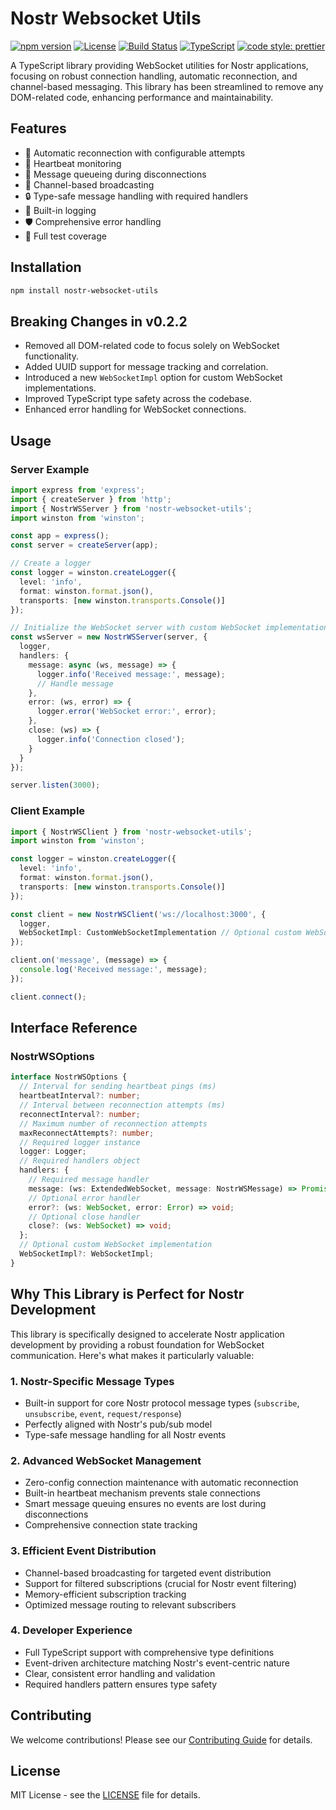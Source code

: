 # Nostr Websocket Utils

[![npm version](https://img.shields.io/npm/v/nostr-websocket-utils.svg)](https://www.npmjs.com/package/nostr-websocket-utils)
[![License](https://img.shields.io/npm/l/nostr-websocket-utils.svg)](https://github.com/HumanjavaEnterprises/nostr-websocket-utils/blob/main/LICENSE)
[![Build Status](https://github.com/HumanjavaEnterprises/nostr-websocket-utils/workflows/CI/badge.svg)](https://github.com/HumanjavaEnterprises/nostr-websocket-utils/actions)
[![TypeScript](https://img.shields.io/badge/TypeScript-Ready-blue.svg)](https://www.typescriptlang.org)
[![code style: prettier](https://img.shields.io/badge/code_style-prettier-ff69b4.svg)](https://github.com/prettier/prettier)

A TypeScript library providing WebSocket utilities for Nostr applications, focusing on robust connection handling, automatic reconnection, and channel-based messaging. This library has been streamlined to remove any DOM-related code, enhancing performance and maintainability.

## Features

- 🔄 Automatic reconnection with configurable attempts
- 💓 Heartbeat monitoring
- 📨 Message queueing during disconnections
- 📢 Channel-based broadcasting
- 🔒 Type-safe message handling with required handlers
- 📝 Built-in logging
- 🛡️ Comprehensive error handling
- 🧪 Full test coverage

## Installation

```bash
npm install nostr-websocket-utils
```

## Breaking Changes in v0.2.2

- Removed all DOM-related code to focus solely on WebSocket functionality.
- Added UUID support for message tracking and correlation.
- Introduced a new `WebSocketImpl` option for custom WebSocket implementations.
- Improved TypeScript type safety across the codebase.
- Enhanced error handling for WebSocket connections.

## Usage

### Server Example

```typescript
import express from 'express';
import { createServer } from 'http';
import { NostrWSServer } from 'nostr-websocket-utils';
import winston from 'winston';

const app = express();
const server = createServer(app);

// Create a logger
const logger = winston.createLogger({
  level: 'info',
  format: winston.format.json(),
  transports: [new winston.transports.Console()]
});

// Initialize the WebSocket server with custom WebSocket implementation
const wsServer = new NostrWSServer(server, {
  logger,
  handlers: {
    message: async (ws, message) => {
      logger.info('Received message:', message);
      // Handle message
    },
    error: (ws, error) => {
      logger.error('WebSocket error:', error);
    },
    close: (ws) => {
      logger.info('Connection closed');
    }
  }
});

server.listen(3000);
```

### Client Example

```typescript
import { NostrWSClient } from 'nostr-websocket-utils';
import winston from 'winston';

const logger = winston.createLogger({
  level: 'info',
  format: winston.format.json(),
  transports: [new winston.transports.Console()]
});

const client = new NostrWSClient('ws://localhost:3000', {
  logger,
  WebSocketImpl: CustomWebSocketImplementation // Optional custom WebSocket implementation
});

client.on('message', (message) => {
  console.log('Received message:', message);
});

client.connect();
```

## Interface Reference

### NostrWSOptions

```typescript
interface NostrWSOptions {
  // Interval for sending heartbeat pings (ms)
  heartbeatInterval?: number;
  // Interval between reconnection attempts (ms)
  reconnectInterval?: number;
  // Maximum number of reconnection attempts
  maxReconnectAttempts?: number;
  // Required logger instance
  logger: Logger;
  // Required handlers object
  handlers: {
    // Required message handler
    message: (ws: ExtendedWebSocket, message: NostrWSMessage) => Promise<void> | void;
    // Optional error handler
    error?: (ws: WebSocket, error: Error) => void;
    // Optional close handler
    close?: (ws: WebSocket) => void;
  };
  // Optional custom WebSocket implementation
  WebSocketImpl?: WebSocketImpl;
}
```

## Why This Library is Perfect for Nostr Development

This library is specifically designed to accelerate Nostr application development by providing a robust foundation for WebSocket communication. Here's what makes it particularly valuable:

### 1. Nostr-Specific Message Types
- Built-in support for core Nostr protocol message types (`subscribe`, `unsubscribe`, `event`, `request/response`)
- Perfectly aligned with Nostr's pub/sub model
- Type-safe message handling for all Nostr events

### 2. Advanced WebSocket Management
- Zero-config connection maintenance with automatic reconnection
- Built-in heartbeat mechanism prevents stale connections
- Smart message queuing ensures no events are lost during disconnections
- Comprehensive connection state tracking

### 3. Efficient Event Distribution
- Channel-based broadcasting for targeted event distribution
- Support for filtered subscriptions (crucial for Nostr event filtering)
- Memory-efficient subscription tracking
- Optimized message routing to relevant subscribers

### 4. Developer Experience
- Full TypeScript support with comprehensive type definitions
- Event-driven architecture matching Nostr's event-centric nature
- Clear, consistent error handling and validation
- Required handlers pattern ensures type safety

## Contributing

We welcome contributions! Please see our [Contributing Guide](CONTRIBUTING.md) for details.

## License

MIT License - see the [LICENSE](LICENSE) file for details.
